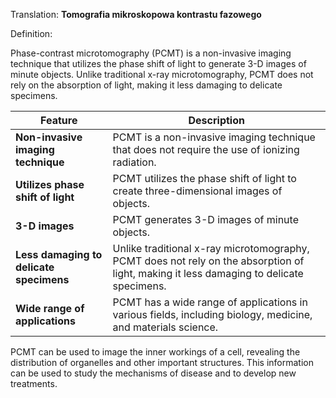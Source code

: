Translation: **Tomografia mikroskopowa kontrastu fazowego**

Definition:

Phase-contrast microtomography (PCMT) is a non-invasive imaging technique that utilizes the phase shift of light to generate 3-D images of minute objects. Unlike traditional x-ray microtomography, PCMT does not rely on the absorption of light, making it less damaging to delicate specimens.

|Feature|Description|
|---|---|
|**Non-invasive imaging technique**|PCMT is a non-invasive imaging technique that does not require the use of ionizing radiation.|
|**Utilizes phase shift of light**|PCMT utilizes the phase shift of light to create three-dimensional images of objects.|
|**3-D images**|PCMT generates 3-D images of minute objects.|
|**Less damaging to delicate specimens**|Unlike traditional x-ray microtomography, PCMT does not rely on the absorption of light, making it less damaging to delicate specimens.|
|**Wide range of applications**|PCMT has a wide range of applications in various fields, including biology, medicine, and materials science.|

PCMT can be used to image the inner workings of a cell, revealing the distribution of organelles and other important structures. This information can be used to study the mechanisms of disease and to develop new treatments.
